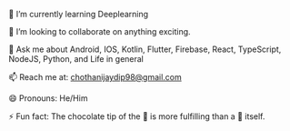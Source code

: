 🌱 I’m currently learning Deeplearning

👯 I’m looking to collaborate on anything exciting.

💬 Ask me about Android, IOS, Kotlin, Flutter, Firebase, React, TypeScript, NodeJS, Python, and Life in general

📫 Reach me at: chothanijaydip98@gmail.com

😄 Pronouns: He/Him

⚡ Fun fact: The chocolate tip of the 🍦 is more fulfilling than a 🍫 itself.
